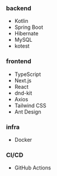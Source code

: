 ### backend

- Kotlin
- Spring Boot
- Hibernate
- MySQL
- kotest

### frontend

- TypeScript
- Next.js
- React
- dnd-kit
- Axios
- Tailwind CSS
- Ant Design

### infra

- Docker

### CI/CD

- GitHub Actions

